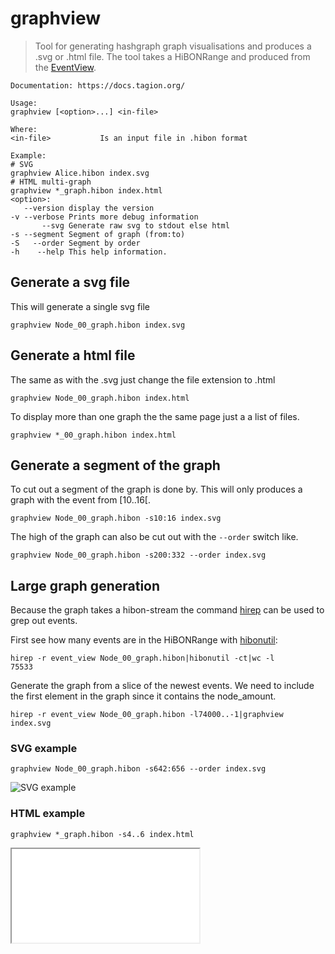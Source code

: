 # graphview
> Tool for generating hashgraph graph visualisations and produces a .svg or .html file. 
The tool takes a HiBONRange and produced from the 
[EventView](https://ddoc.tagion.org/tagion.hashgraphview.EventView.fwrite.html).

```
Documentation: https://docs.tagion.org/

Usage:
graphview [<option>...] <in-file>

Where:
<in-file>           Is an input file in .hibon format

Example:
# SVG
graphview Alice.hibon index.svg
# HTML multi-graph
graphview *_graph.hibon index.html
<option>:
   --version display the version
-v --verbose Prints more debug information
       --svg Generate raw svg to stdout else html
-s --segment Segment of graph (from:to)
-S   --order Segment by order
-h    --help This help information.
```


## Generate a svg file
This will generate a single svg file
```
graphview Node_00_graph.hibon index.svg
```
## Generate a html file
The same as with the .svg just change the file extension to .html
```
graphview Node_00_graph.hibon index.html
```
To display more than one graph the the same page just a a list of files.
```
graphview *_00_graph.hibon index.html
```

## Generate a segment of the graph
To cut out a segment of the graph is done by.
This will only produces a graph with the event from [10..16[.
```
graphview Node_00_graph.hibon -s10:16 index.svg
```
The high of the graph can also be cut out with the `--order` switch like.
```
graphview Node_00_graph.hibon -s200:332 --order index.svg
```

## Large graph generation 
Because the graph takes a hibon-stream the command [hirep](/docs/tools/hirep) can be used to grep out events.

First see how many events are in the HiBONRange with [hibonutil](/docs/tools/hibonutil):

```
hirep -r event_view Node_00_graph.hibon|hibonutil -ct|wc -l
75533
```
Generate the graph from a slice of the newest events. We need to include the first element in the graph since it contains the node_amount.
```
hirep -r event_view Node_00_graph.hibon -l74000..-1|graphview index.svg
```

### SVG example

```
graphview Node_00_graph.hibon -s642:656 --order index.svg
```

![SVG example](/figs/graphview_example_1.svg)

### HTML example

```
graphview *_graph.hibon -s4..6 index.html
```
<iframe src="/docs/figs/graphview_example_2.html" title="Graphview html example"></iframe>

